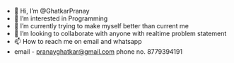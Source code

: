 - 👋 Hi, I’m @GhatkarPranay
- 👀 I’m interested in Programming 
- 🌱 I’m currently trying to make myself better than current me
- 💞️ I’m looking to collaborate with anyone with realtime problem statement 
- 📫 How to reach me on email and whatsapp 
- email - pranayghatkar@gmail.com  phone no. 8779394191

<!---
GhatkarPranay/GhatkarPranay is a ✨ special ✨ repository because its `README.md` (this file) appears on your GitHub profile.
You can click the Preview link to take a look at your changes.
--->
